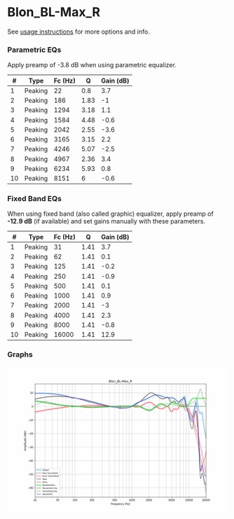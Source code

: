 # Blon_BL-Max_R
See [usage instructions](https://github.com/jaakkopasanen/AutoEq#usage) for more options and info.

### Parametric EQs
Apply preamp of -3.8 dB when using parametric equalizer.

|   # | Type    |   Fc (Hz) |    Q |   Gain (dB) |
|-----|---------|-----------|------|-------------|
|   1 | Peaking |        22 | 0.8  |         3.7 |
|   2 | Peaking |       186 | 1.83 |        -1   |
|   3 | Peaking |      1294 | 3.18 |         1.1 |
|   4 | Peaking |      1584 | 4.48 |        -0.6 |
|   5 | Peaking |      2042 | 2.55 |        -3.6 |
|   6 | Peaking |      3165 | 3.15 |         2.2 |
|   7 | Peaking |      4246 | 5.07 |        -2.5 |
|   8 | Peaking |      4967 | 2.36 |         3.4 |
|   9 | Peaking |      6234 | 5.93 |         0.8 |
|  10 | Peaking |      8151 | 6    |        -0.6 |

### Fixed Band EQs
When using fixed band (also called graphic) equalizer, apply preamp of **-12.9 dB** (if available) and set gains manually with these parameters.

|   # | Type    |   Fc (Hz) |    Q |   Gain (dB) |
|-----|---------|-----------|------|-------------|
|   1 | Peaking |        31 | 1.41 |         3.7 |
|   2 | Peaking |        62 | 1.41 |         0.1 |
|   3 | Peaking |       125 | 1.41 |        -0.2 |
|   4 | Peaking |       250 | 1.41 |        -0.9 |
|   5 | Peaking |       500 | 1.41 |         0.1 |
|   6 | Peaking |      1000 | 1.41 |         0.9 |
|   7 | Peaking |      2000 | 1.41 |        -3   |
|   8 | Peaking |      4000 | 1.41 |         2.3 |
|   9 | Peaking |      8000 | 1.41 |        -0.8 |
|  10 | Peaking |     16000 | 1.41 |        12.9 |

### Graphs
![](./Blon_BL-Max_R.png)
